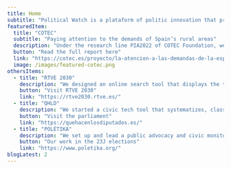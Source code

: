 ```yaml
---
title: Home
subtitle: "Political Watch is a plataform of politic innovation that promotes the monitoring, surveillance and citizen participation through developments based on civic technologies to promote the sustainable development."
featuredItem:
  title: "COTEC"
  subtitle: "Paying attention to the demands of Spain’s rural areas"
  description: "Under the research line PIA2022 of COTEC Foundation, we examined the social demands coming from rural territories of Spain to tackle inequality, analyzing how their petitions have been portrayed in the media and debated in the parliament in the last years. This study combines different methodologies, such as the conduction of interviews or the use of civic technologies, to shed light on the inequalities affecting the rural population."
  button: "Read the full report here"
  link: "https://cotec.es/proyecto/la-atencion-a-las-demandas-de-la-espaa-rural/3da5715f-c772-cd00-2883-e4bb47630328"
  image: /images/featured-cotec.png
othersItems:
  - title: "RTVE 2030"
    description: "We designed an online search tool that displays the time in the news and divulgative programmes broadcasted by RTVE dedicated to the 17 Sustainable Development Goals. To measure this, we use Radar ODS, an AI-powered technology that classifies all types of content. Citizens and civil society organizations can navigate the website to know how the targets and goals of 2030 Agenda are being addressed, visualizing interactive graphs and comparing programmes."
    button: "Visit RTVE 2030"
    link: "https://rtve2030.rtve.es/"
  - title: "QHLD"
    description: "We started a civic tech tool that systematizes, classifies and shows in a simple and accessible manner everything happening at the Congreso de los Diputados. Thus, we promote civic monitoring and accountability of our institutions, designing an open website to consult the information, extract data and generate reports. QHLD has been used by academia, by civil society organizations and by citizens, making everyday an open day at the Spanish parliament."
    button: "Visit the parliament"
    link: "https://quehacenlosdiputados.es/"
  - title: "POLÉTIKA"
    description: "We set up and lead a public advocacy and civic monitoring platform constituted by more than 500 social organizations in Spain that works in electoral contexts. For the XV Legislature, a series of strategic priorities were agreed upon to exert compromises by political parties on three areas: People, Planet and Democracy. Political Watch coordinated the dialogue among organizations, generated spaces for debate in events and launched social media campaigns during the electoral campaign."
    button: "Our work in the 23J elections"
    link: "https://www.poletika.org/"
blogLatest: 2
---
```


<hero></hero>

<newsletter light></newsletter>

<featured
  title="At hands"
  :featured="featuredItem"
  :others="othersItems">
</featured>

<lines-of-work></lines-of-work>

<!---
<banner
  bg="/images/bgbanner.jpg"
  title="Lorem ipsum dolor sit amet, consectetur adipiscing elit."
  description="Political Watch es la plataforma formada por tecnólogas, economistas y periodistas que se inscribe dentro de la estrategia de CIECODE como una de sus principales líneas de trabajo."
  button="Saber más"
  link="#enlace">
</banner>

<banner
  title="Lorem ipsum dolor sit amet, consectetur adipiscing elit."
  description="Political Watch es la plataforma formada por tecnólogas, economistas y periodistas que se inscribe dentro de la estrategia de CIECODE como una de sus principales líneas de trabajo."
  button="Saber más"
  link="#enlace">
</banner>
-->

<blog-latest></blog-latest>
